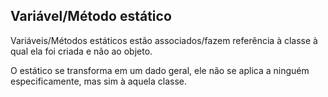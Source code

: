 ## Variável/Método estático

Variáveis/Métodos estáticos estão associados/fazem referência à classe à qual ela foi criada e não ao objeto.

O estático se transforma em um dado geral, ele não se aplica a ninguém especificamente, mas sim à aquela classe.
